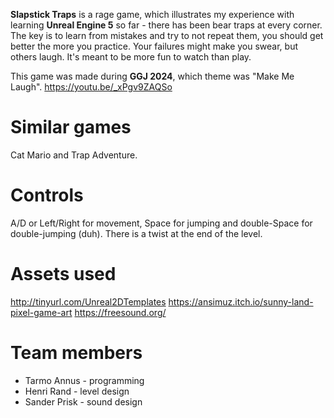 **Slapstick Traps** is a rage game, which illustrates my experience with learning **Unreal Engine 5** so far - there has been bear traps at every corner. The key is to learn from mistakes and try to not repeat them, you should get better the more you practice. Your failures might make you swear, but others laugh. It's meant to be more fun to watch than play.

This game was made during **GGJ 2024**, which theme was "Make Me Laugh".
https://youtu.be/_xPgv9ZAQSo

# Similar games
Cat Mario and Trap Adventure.

# Controls
A/D or Left/Right for movement, Space for jumping and double-Space for double-jumping (duh). There is a twist at the end of the level.

# Assets used
http://tinyurl.com/Unreal2DTemplates
https://ansimuz.itch.io/sunny-land-pixel-game-art
https://freesound.org/

# Team members
* Tarmo Annus - programming
* Henri Rand - level design
* Sander Prisk - sound design

